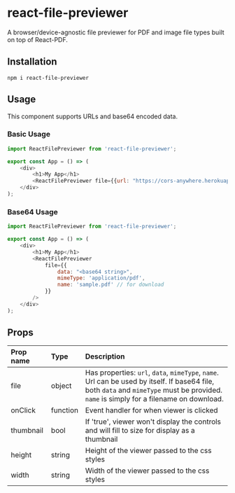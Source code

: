 # react-file-previewer
A browser/device-agnostic file previewer for PDF and image file types built on top of React-PDF.

## Installation
```
npm i react-file-previewer
```

## Usage
This component supports URLs and base64 encoded data.

### Basic Usage
```javascript
import ReactFilePreviewer from 'react-file-previewer';

export const App = () => (
    <div>
        <h1>My App</h1>
        <ReactFilePreviewer file={{url: "https://cors-anywhere.herokuapp.com/http://africau.edu/images/default/sample.pdf"}}/>
    </div>
);
```

### Base64 Usage
```javascript
import ReactFilePreviewer from 'react-file-previewer';

export const App = () => (
    <div>
        <h1>My App</h1>
        <ReactFilePreviewer 
            file={{
                data: "<base64 string>",
                mimeType: 'application/pdf',
                name: 'sample.pdf' // for download
            }}
        />
    </div>
);
```

## Props

| Prop name | Type     | Description |
|:----------|:---------|:------------|
| file      | object   | Has properties: `url`, `data`, `mimeType`, `name`. Url can be used by itself. If base64 file, both `data` and `mimeType` must be provided. `name` is simply for a filename on download. |
| onClick   | function | Event handler for when viewer is clicked |
| thumbnail | bool     | If 'true', viewer won't display the controls and will fill to size for display as a thumbnail |
| height    | string   | Height of the viewer passed to the css styles |
| width     | string   | Width of the viewer passed to the css styles |

